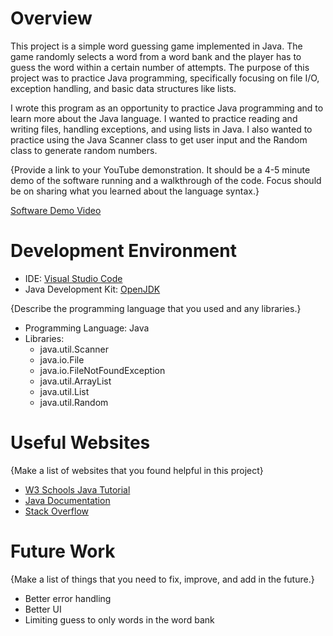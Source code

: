 # Overview

This project is a simple word guessing game implemented in Java. The game randomly selects a word from a word bank and the player has to guess the word within a certain number of attempts. The purpose of this project was to practice Java programming, specifically focusing on file I/O, exception handling, and basic data structures like lists.

I wrote this program as an opportunity to practice Java programming and to learn more about the Java language. I wanted to practice reading and writing files, handling exceptions, and using lists in Java. I also wanted to practice using the Java Scanner class to get user input and the Random class to generate random numbers.

{Provide a link to your YouTube demonstration. It should be a 4-5 minute demo of the software running and a walkthrough of the code. Focus should be on sharing what you learned about the language syntax.}

[Software Demo Video](http://youtube.link.goes.here)

# Development Environment

- IDE: [Visual Studio Code](https://code.visualstudio.com/)
- Java Development Kit: [OpenJDK](https://openjdk.java.net/)

{Describe the programming language that you used and any libraries.}
- Programming Language: Java
- Libraries: 
    - java.util.Scanner
    - java.io.File
    - java.io.FileNotFoundException
    - java.util.ArrayList
    - java.util.List
    - java.util.Random

# Useful Websites

{Make a list of websites that you found helpful in this project}

- [W3 Schools Java Tutorial](https://www.w3schools.com/java/)
- [Java Documentation](https://docs.oracle.com/en/java/)
- [Stack Overflow](https://stackoverflow.com/)

# Future Work

{Make a list of things that you need to fix, improve, and add in the future.}

- Better error handling
- Better UI
- Limiting guess to only words in the word bank